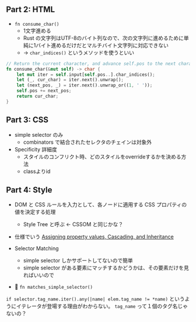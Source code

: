 ## Part 2: HTML

- `fn consume_char()`
  - 1文字進める
  - Rust の文字列はUTF-8のバイト列なので、次の文字列に進めるために単純に1バイト進めるだけだとマルチバイト文字列に対応できない
  - -> `char_indices()` というメソッドを使うといい

```rust
// Return the current character, and advance self.pos to the next character.
fn consume_char(&mut self) -> char {
    let mut iter = self.input[self.pos..].char_indices();
    let (_, cur_char) = iter.next().unwrap();
    let (next_pos, _) = iter.next().unwrap_or((1, ' '));
    self.pos += next_pos;
    return cur_char;
}
```

## Part 3: CSS

- simple selector のみ
  - combinators で結合されたセレクタのチェインは対象外
- Specificity 詳細度
  - スタイルのコンフリクト時、どのスタイルをoverrideするかを決める方法
  - classよりid



## Part 4: Style
- DOM と CSS ルールを入力として、各ノードに適用する CSS プロパティの値を決定する処理
  - Style Tree と呼ぶ <- CSSOM と同じかな？
- 仕様でいう [Assigning property values, Cascading, and Inheritance](https://www.w3.org/TR/CSS2/cascade.html)
- Selector Matching
  - simple selector しかサポートしてないので簡単
  - simple selector がある要素にマッチするかどうかは、その要素だけを見ればいいので

- 🤔 `fn matches_simple_selector()`

`if selector.tag_name.iter().any(|name| elem.tag_name != *name)` というようにイテレータが登場する理由がわからない。 `tag_name` って１個のタグ名じゃないの？
